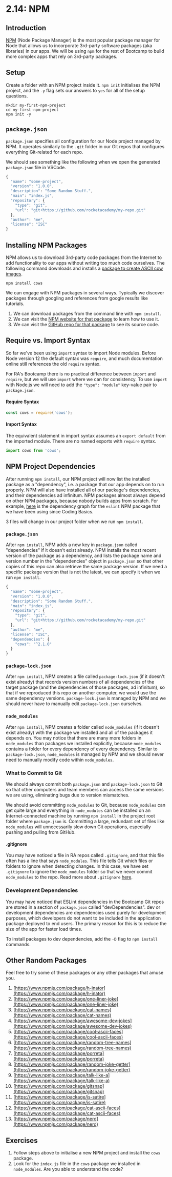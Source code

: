 # 2.14: NPM

## Introduction

[NPM](https://www.npmjs.com/) \(Node Package Manager\) is the most popular package manager for Node that allows us to incorporate 3rd-party software packages \(aka libraries\) in our apps. We will be using `npm` for the rest of Bootcamp to build more complex apps that rely on 3rd-party packages.

## Setup

Create a folder with an NPM project inside it. `npm init` initialises the NPM project, and the `-y` flag sets our answers to `yes` for all of the setup questions.

```text
mkdir my-first-npm-project
cd my-first-npm-project
npm init -y
```

## `package.json`

`package.json` specifies all configuration for our Node project managed by NPM. It operates similarly to the `.git` folder in our Git repos that configures everything Git-related for each repo.

We should see something like the following when we open the generated `package.json` file in VSCode.

```javascript
{
  "name": "some-project",
  "version": "1.0.0",
  "description": "Some Random Stuff.",
  "main": "index.js",
  "repository": {
    "type": "git",
    "url": "git+https://github.com/rocketacademy/my-repo.git"
  },
  "author": "me",
  "license": "ISC"
}
```

## Installing NPM Packages

NPM allows us to download 3rd-party code packages from the Internet to add functionality to our apps without writing too much code ourselves. The following command downloads and installs a [package to create ASCII cow images](https://www.npmjs.com/package/cows).

```text
npm install cows
```

We can engage with NPM packages in several ways. Typically we discover packages through googling and references from google results like tutorials.

1. We can download packages from the command line with `npm install`.
2. We can visit the [NPM website for that package](https://www.npmjs.com/package/cows) to learn how to use it.
3. We can visit the [GitHub repo for that package](https://github.com/sindresorhus/cows) to see its source code.

## Require vs. Import Syntax

So far we've been using `import` syntax to import Node modules. Before Node version 12 the default syntax was `require`, and much documentation online still references the old `require` syntax. 

For RA's Bootcamp there is no practical difference between `import` and `require`, but we will use `import` where we can for consistency. To use `import` with Node.js we will need to add the `"type": "module"` key-value pair to `package.json`.

#### Require Syntax

```javascript
const cows = require('cows');
```

#### Import Syntax

The equivalent statement in import syntax assumes an `export default` from the imported module. There are no named exports with `require` syntax.

```javascript
import cows from 'cows';
```

## NPM Project Dependencies

After running `npm install`, our NPM project will now list the installed package as a "dependency", i.e. a package that our app depends on to run properly. NPM will also have installed all of our package's dependencies, and their dependencies ad infinitum. NPM packages almost always depend on other NPM packages, because nobody builds apps from scratch. For example, [here](https://npmgraph.js.org/?q=eslint) is the dependency graph for the `eslint` NPM package that we have been using since Coding Basics.

3 files will change in our project folder when we run `npm install`.

### `package.json`

After `npm install`, NPM adds a new key in `package.json` called "dependencies" if it doesn't exist already. NPM installs the most recent version of the package as a dependency, and lists the package name and version number in the "dependencies" object in `package.json` so that other copies of this repo can also retrieve the same package version. If we need a specific package version that is not the latest, we can specify it when we run `npm install`. 

```javascript
{
  "name": "some-project",
  "version": "1.0.0",
  "description": "Some Random Stuff.",
  "main": "index.js",
  "repository": {
    "type": "git",
    "url": "git+https://github.com/rocketacademy/my-repo.git"
  },
  "author": "me",
  "license": "ISC",
  "dependencies": {
    "cows": "^2.1.0"
  }
}
```

### `package-lock.json`

After `npm install`, NPM creates a file called `package-lock.json` \(if it doesn't exist already\) that records version numbers of all dependencies of the target package \(and the dependencies of those packages, ad infinitum\), so that if we reproduced this repo on another computer, we would use the same dependency versions. `package-lock.json` is managed by NPM and we should never have to manually edit `package-lock.json` ourselves.

### `node_modules`

After `npm install`, NPM creates a folder called `node_modules` \(if it doesn't exist already\) with the package we installed and all of the packages it depends on. You may notice that there are many more folders in `node_modules` than packages we installed explicitly, because `node_modules` contains a folder for every dependency of every dependency. Similar to `package-lock.json`, `node_modules` is managed by NPM and we should never need to manually modify code within `node_modules`.

### What to Commit to Git

We should always commit both `package.json` and `package-lock.json` to Git so that other computers and team members can access the same versions we are using, eliminating bugs due to version mismatches.

We should avoid committing `node_modules` to Git, because `node_modules` can get quite large and everything in `node_modules` can be installed on an Internet-connected machine by running `npm install` in the project root folder where `package.json` is. Committing a large, redundant set of files like `node_modules` will unnecessarily slow down Git operations, especially pushing and pulling from GitHub.

#### .gitignore

You may have noticed a file in RA repos called `.gitignore`, and that this file often has a line that says `node_modules`. This file tells Git which files or folders to ignore when detecting changes. In this case, we have set `.gitignore` to ignore the `node_modules` folder so that we never commit `node_modules` to the repo. Read more about `.gitignore` [here](https://git-scm.com/docs/gitignore). 

### Development Dependencies

You may have noticed that ESLint dependencies in the Bootcamp Git repos are stored in a section of `package.json` called "devDependencies". dev or development dependencies are dependencies used purely for development purposes, which developers do not want to be included in the application package deployed to end users. The primary reason for this is to reduce the size of the app for faster load times.

To install packages to dev dependencies, add the `-D` flag to `npm install` commands.

## Other Random Packages

Feel free to try some of these packages or any other packages that amuse you.

1. [https://www.npmjs.com/package/h-inator](https://www.npmjs.com/package/h-inator)
2. [https://www.npmjs.com/package/one-liner-joke](https://www.npmjs.com/package/one-liner-joke)
3. [https://www.npmjs.com/package/cat-names](https://www.npmjs.com/package/cat-names)
4. [https://www.npmjs.com/package/awesome-dev-jokes](https://www.npmjs.com/package/awesome-dev-jokes)
5. [https://www.npmjs.com/package/cool-ascii-faces](https://www.npmjs.com/package/cool-ascii-faces)
6. [https://www.npmjs.com/package/random-tree-names](https://www.npmjs.com/package/random-tree-names)
7. [https://www.npmjs.com/package/porreta](https://www.npmjs.com/package/porreta)
8. [https://www.npmjs.com/package/random-joke-getter](https://www.npmjs.com/package/random-joke-getter)
9. [https://www.npmjs.com/package/talk-like-a](https://www.npmjs.com/package/talk-like-a)
10. [https://www.npmjs.com/package/gitsnap](https://www.npmjs.com/package/gitsnap)
11. [https://www.npmjs.com/package/is-satire](https://www.npmjs.com/package/is-satire)
12. [https://www.npmjs.com/package/cat-ascii-faces](https://www.npmjs.com/package/cat-ascii-faces)
13. [https://www.npmjs.com/package/nerd](https://www.npmjs.com/package/nerd)

## Exercises

1. Follow steps above to initialise a new NPM project and install the `cows` package.
2. Look for the `index.js` file in the `cows` package we installed in `node_modules`. Are you able to understand the code?

